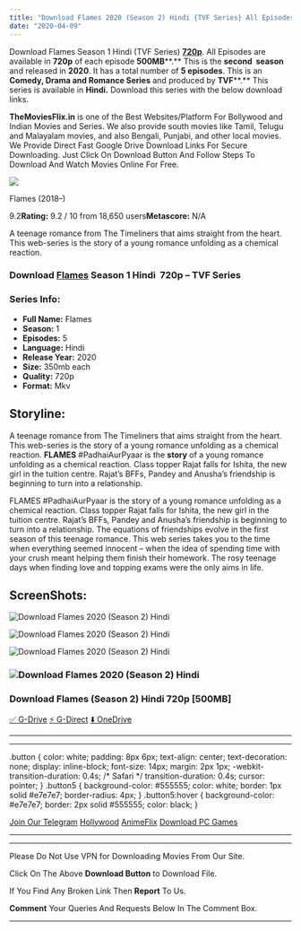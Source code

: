 ```yaml
---
title: "Download Flames 2020 (Season 2) Hindi {TVF Series} All Episodes WeB-DL || 720p [350MB]"
date: "2020-04-09"
---
```


Download Flames Season 1 Hindi (TVF Series) [**720p**](https://1moviesflix.com/720p-movies/). All Episodes are available in **720p** of each episode **500MB****.** This is the **second  season** and released in **2020**. It has a total number of **5 episodes**. This is an **Comedy, Drama and Romance Series** and produced by **TVF****.** This series is available in **Hindi.** Download this series with the below download links.

**TheMoviesFlix.in** is one of the Best Websites/Platform For Bollywood and Indian Movies and Series. We also provide south movies like Tamil, Telugu and Malayalam movies, and also Bengali, Punjabi, and other local movies. We Provide Direct Fast Google Drive Download Links For Secure Downloading. Just Click On Download Button And Follow Steps To Download And Watch Movies Online For Free.

[![](https://m.media-amazon.com/images/M/MV5BMGM5OTlmNjYtYmFlZi00MDY3LTk5YTctNTBlNjliZjEzY2E2XkEyXkFqcGdeQXVyOTAzMTc2MjA@._V1_SX300.jpg)](https://www.imdb.com/title/tt7927936/ "Flames")

Flames (2018–)

9.2**Rating:** 9.2 / 10 from 18,650 users**Metascore:** N/A

A teenage romance from The Timeliners that aims straight from the heart. This web-series is the story of a young romance unfolding as a chemical reaction.

### Download [Flames](https://www.imdb.com/title/tt7927936) Season 1 Hindi  720p – TVF Series 

### Series Info:

- **Full Name:** Flames
- **Season:** 1
- **Episodes:** 5
- **Language:** Hindi
- **Release Year:** 2020
- **Size:** 350mb each
- **Quality:** 720p
- **Format:** Mkv

## Storyline:

A teenage romance from The Timeliners that aims straight from the heart. This web-series is the story of a young romance unfolding as a chemical reaction. **FLAMES** #PadhaiAurPyaar is the **story** of a young romance unfolding as a chemical reaction. Class topper Rajat falls for Ishita, the new girl in the tuition centre. Rajat’s BFFs, Pandey and Anusha’s friendship is beginning to turn into a relationship.

FLAMES #PadhaiAurPyaar is the story of a young romance unfolding as a chemical reaction. Class topper Rajat falls for Ishita, the new girl in the tuition centre. Rajat’s BFFs, Pandey and Anusha’s friendship is beginning to turn into a relationship. The equations of friendships evolve in the first season of this teenage romance. This web series takes you to the time when everything seemed innocent – when the idea of spending time with your crush meant helping them finish their homework. The rosy teenage days when finding love and topping exams were the only aims in life.

## ScreenShots:

![Download Flames 2020 (Season 2) Hindi](https://extraimage.net/images/2019/10/18/033a946c755e9c2310eb0c4aa8ccd010.jpg)

![Download Flames 2020 (Season 2) Hindi](https://extraimage.net/images/2019/10/18/1faa021f4fd196fb486953401b5e4c56.jpg)

![Download Flames 2020 (Season 2) Hindi](https://extraimage.net/images/2019/10/18/89837096b3685d8f69017aa3558d13bb.jpg)

### ![Download Flames 2020 (Season 2) Hindi](https://m.media-amazon.com/images/M/MV5BYjk3MjA5ZjItMGI1ZC00YTAxLWI3YmQtMzcyNmU5NGYyMWNmXkEyXkFqcGdeQXVyNDAzNDk0MTQ@._V1_QL50_.jpg)

### Download Flames (Season 2) Hindi 720p \[500MB\]

[✅ G-Drive](https://1moviesflix.com?a270777880=cnhNSmszRkdNNzFZZUwxWDNIYTBjZnZQVVdNMmFFdUZGYWVVTTJSZ2VYenZqclc5ZGtSakluRnE5VmJPQmY1K0dOTzBIZ3RwNnQ5Y3h2cDN2US9COCtjM3JVeGxIU0tXbzJiU2JFSEpQTVk9) [⚡ G-Direct](https://1moviesflix.com?a270777880=cnhNSmszRkdNNzFZZUwxWDNIYTBjZnZQVVdNMmFFdUZGYWVVTTJSZ2VYenZqclc5ZGtSakluRnE5VmJPQmY1Kzl3aFk5dUg2U2taazY0Z2dsTmFFVlVlWEZOSVFBQkhpUlVrQ0dmMG96VEE9) [⬇️ OneDrive](https://1moviesflix.com?a270777880=cnhNSmszRkdNNzFZZUwxWDNIYTBjZnZQVVdNMmFFdUZGYWVVTTJSZ2VYenZqclc5ZGtSakluRnE5VmJPQmY1K290aWlVWWpGOWVxZHJiRTNERVJCUWtHYUxBOTlzemY5V1N6YnFYZlhYV1E9)

* * *

* * *

.button { color: white; padding: 8px 6px; text-align: center; text-decoration: none; display: inline-block; font-size: 14px; margin: 2px 1px; -webkit-transition-duration: 0.4s; /\* Safari \*/ transition-duration: 0.4s; cursor: pointer; } .button5 { background-color: #555555; color: white; border: 1px solid #e7e7e7; border-radius: 4px; } .button5:hover { background-color: #e7e7e7; border: 2px solid #555555; color: black; }

[Join Our Telegram](http://gdrivepro.xyz/join.php) [Hollywood](https://moviesverse.com/) [AnimeFlix](https://animeflix.in/) [Download PC Games](https://gamesflix.net/)  

* * *

* * *

  

Please Do Not Use VPN for Downloading Movies From Our Site.

Click On The Above **Download Button** to Download File.

If You Find Any Broken Link Then **Report** To Us.

**Comment** Your Queries And Requests Below In The Comment Box.

* * *
